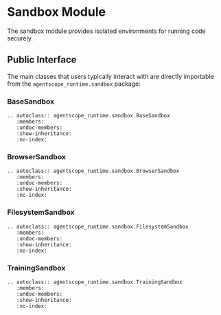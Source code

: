 # Sandbox Module

The sandbox module provides isolated environments for running code securely.

## Public Interface

The main classes that users typically interact with are directly importable from the `agentscope_runtime.sandbox` package:

### BaseSandbox
```{eval-rst}
.. autoclass:: agentscope_runtime.sandbox.BaseSandbox
   :members:
   :undoc-members:
   :show-inheritance:
   :no-index:
```

### BrowserSandbox
```{eval-rst}
.. autoclass:: agentscope_runtime.sandbox.BrowserSandbox
   :members:
   :undoc-members:
   :show-inheritance:
   :no-index:
```

### FilesystemSandbox
```{eval-rst}
.. autoclass:: agentscope_runtime.sandbox.FilesystemSandbox
   :members:
   :undoc-members:
   :show-inheritance:
   :no-index:
```

### TrainingSandbox
```{eval-rst}
.. autoclass:: agentscope_runtime.sandbox.TrainingSandbox
   :members:
   :undoc-members:
   :show-inheritance:
   :no-index:
```